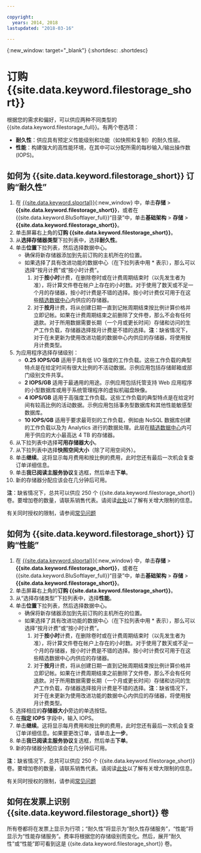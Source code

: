 ```yaml
---

copyright:
  years: 2014, 2018
lastupdated: "2018-03-16"

---
```

{:new_window: target="_blank"}
{:shortdesc: .shortdesc}

# 订购 {{site.data.keyword.filestorage_short}} 

根据您的需求和偏好，可以供应两种不同类型的 {{site.data.keyword.filestorage_full}}。有两个卷选项：

- **耐久性**：供应具有预定义性能级别和功能（如快照和复制）的耐久性层。
- **性能**：构建强大的高性能环境，在其中可以分配所需的每秒输入/输出操作数 (IOPS)。

## 如何为 {{site.data.keyword.filestorage_short}} 订购“耐久性”

1. 在 [{{site.data.keyword.slportal}}](https://control.softlayer.com/){:new_window} 中，单击**存储** > **{{site.data.keyword.filestorage_short}}**，或者在 {{site.data.keyword.BluSoftlayer_full}}“目录”中，单击**基础架构** > **存储** > **{{site.data.keyword.filestorage_short}}**。
2. 单击屏幕右上角的**订购 {{site.data.keyword.filestorage_short}}**。 
3. 从**选择存储器类型**下拉列表中，选择**耐久性**。
4. 单击**位置**下拉列表，然后选择数据中心。
   - 确保将新存储器添加到先前订购的主机所在的位置。
   - 如果选择了具有改进功能的数据中心（在下拉列表中用 * 表示），那么可以选择“按月计费”或“按小时计费”。 
     1. 对于**按小时**计费，在删除卷时或在计费周期结束时（以先发生者为准），将计算文件卷在帐户上存在的小时数。对于使用了数天或不足一个月的存储器，按小时计费是不错的选择。按小时计费仅可用于在这些[精选数据中心](new-ibm-block-and-file-storage-location-and-features.html)内供应的存储器。 
     2. 对于**按月**计费，将从创建日期一直到记帐周期结束按比例计算价格并立即记帐。如果在计费周期结束之前删除了文件卷，那么不会有任何退款。对于所用数据需要长期（一个月或更长时间）存储和访问的生产工作负载，存储器选择按月计费是不错的选择。**注**：缺省情况下，对于在未更新为使用改进功能的数据中心内供应的存储器，将使用按月计费类型。
5. 为应用程序选择存储级别：
    - **0.25 IOPS/GB** 适用于具有低 I/O 强度的工作负载。这些工作负载的典型特点是在给定时间有很大比例的不活动数据。示例应用包括存储邮箱或部门级别文件共享。
    - **2 IOPS/GB** 适用于最通用的用途。示例应用包括托管支持 Web 应用程序的小型数据库或用于系统管理程序的虚拟机磁盘映像。
    - **4 IOPS/GB** 适用于高强度工作负载。这些工作负载的典型特点是在给定时间有较高比例的活动数据。示例应用包括事务型数据库和其他性能敏感型数据库。
    - **10 IOPS/GB** 适用于要求最苛刻的工作负载，例如由 NoSQL 数据库创建的工作负载以及为 Analytics 进行的数据处理。此层在[精选数据中心](new-ibm-block-and-file-storage-location-and-features.html)内可用于供应的大小最高达 4 TB 的存储器。
6. 从下拉列表中选择**可用存储器大小**。
7. 从下拉列表中选择**快照空间大小**（除了可用空间外）。
8. 单击**继续**。这将显示每月费用和按比例的费用，此时您还有最后一次机会复查订单详细信息。
9. 单击**我已阅读主服务协议**复选框，然后单击**下单**。
10. 新的存储器分配应该会在几分钟后可用。

**注**：缺省情况下，总共可以供应 250 个 {{site.data.keyword.filestorage_short}} 卷。要增加卷的数量，请联系销售代表。请阅读[此处](managing-storage-limits.html)以了解有关增大限制的信息。

有关同时授权的限制，请参阅[常见问题](File-Storage-FAQ.html)

## 如何为 {{site.data.keyword.filestorage_short}} 订购“性能”

1. 在 [{{site.data.keyword.slportal}}](https://control.softlayer.com/){:new_window} 中，单击**存储** > **{{site.data.keyword.filestorage_short}}**，或者在 {{site.data.keyword.BluSoftlayer_full}}“目录”中，单击**基础架构** > **存储** > **{{site.data.keyword.filestorage_short}}**。
2. 单击屏幕右上角的**订购 {{site.data.keyword.filestorage_short}}**。 
3. 从“选择存储类型”下拉列表中，选择**性能**。
4. 单击**位置**下拉列表，然后选择数据中心。
    -  确保将新存储器添加到先前订购的主机所在的位置。
    -  如果选择了具有改进功能的数据中心（在下拉列表中用 * 表示），那么可以选择“按月计费”或“按小时计费”。 
       1.  对于**按小时**计费，在删除卷时或在计费周期结束时（以先发生者为准），将计算文件卷在帐户上存在的小时数。对于使用了数天或不足一个月的存储器，按小时计费是不错的选择。按小时计费仅可用于在这些精选数据中心内供应的存储器。 
       2. 对于**按月**计费，将从创建日期一直到记帐周期结束按比例计算价格并立即记帐。如果在计费周期结束之前删除了文件卷，那么不会有任何退款。对于所用数据需要长期（一个月或更长时间）存储和访问的生产工作负载，存储器选择按月计费是不错的选择。**注**：缺省情况下，对于在未更新为使用改进功能的数据中心内供应的存储器，将使用按月计费类型。  
5. 选择相应的**存储器大小**旁边的单选按钮。
6. 在**指定 IOPS** 字段中，输入 IOPS。
7. 单击**继续**。这将显示每月费用和按比例的费用，此时您还有最后一次机会复查订单详细信息。如果要更改订单，请单击**上一步**。
8. 单击**我已阅读主服务协议**复选框，然后单击**下单**。
9. 新的存储器分配应该会在几分钟后可用。

**注**：缺省情况下，总共可以供应 250 个 {{site.data.keyword.filestorage_short}} 卷。要增加卷的数量，请联系销售代表。请阅读[此处](managing-storage-limits.html)以了解有关增大限制的信息。

有关同时授权的限制，请参阅[常见问题](File-Storage-FAQ.html)

## 如何在发票上识别 {{site.data.keyword.filestorage_short}} 卷

所有卷都将在发票上显示为行项；“耐久性”将显示为“耐久性存储服务”，“性能”将显示为“性能存储服务”。费率将根据您的存储级别而变化。然后，展开“耐久性”或“性能”即可看到这是 {{site.data.keyword.filestorage_short}} 卷。


